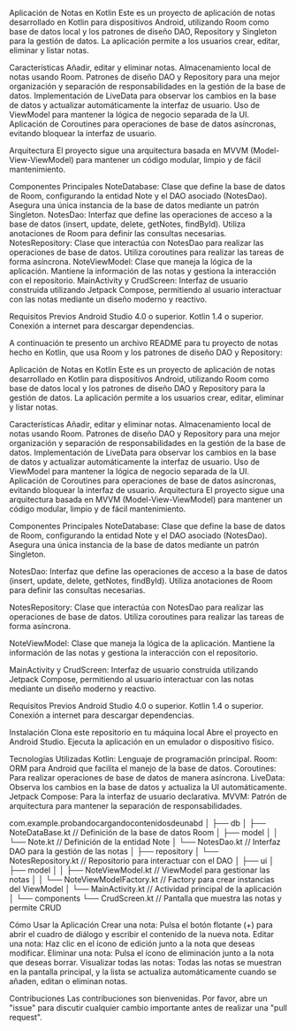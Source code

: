 Aplicación de Notas en Kotlin
Este es un proyecto de aplicación de notas desarrollado en Kotlin para dispositivos Android, utilizando Room como base de datos local y los patrones de diseño DAO, Repository y Singleton para la gestión de datos. 
La aplicación permite a los usuarios crear, editar, eliminar y listar notas.

Características
Añadir, editar y eliminar notas.
Almacenamiento local de notas usando Room.
Patrones de diseño DAO y Repository para una mejor organización y separación de responsabilidades en la gestión de la base de datos.
Implementación de LiveData para observar los cambios en la base de datos y actualizar automáticamente la interfaz de usuario.
Uso de ViewModel para mantener la lógica de negocio separada de la UI.
Aplicación de Coroutines para operaciones de base de datos asíncronas, evitando bloquear la interfaz de usuario.

Arquitectura
El proyecto sigue una arquitectura basada en MVVM (Model-View-ViewModel) para mantener un código modular, limpio y de fácil mantenimiento.

Componentes Principales
NoteDatabase: Clase que define la base de datos de Room, configurando la entidad Note y el DAO asociado (NotesDao). Asegura una única instancia de la base de datos mediante un patrón Singleton.
NotesDao: Interfaz que define las operaciones de acceso a la base de datos (insert, update, delete, getNotes, findById). Utiliza anotaciones de Room para definir las consultas necesarias.
NotesRepository: Clase que interactúa con NotesDao para realizar las operaciones de base de datos. Utiliza coroutines para realizar las tareas de forma asíncrona.
NoteViewModel: Clase que maneja la lógica de la aplicación. Mantiene la información de las notas y gestiona la interacción con el repositorio.
MainActivity y CrudScreen: Interfaz de usuario construida utilizando Jetpack Compose, permitiendo al usuario interactuar con las notas mediante un diseño moderno y reactivo.

Requisitos Previos
Android Studio 4.0 o superior.
Kotlin 1.4 o superior.
Conexión a internet para descargar dependencias.


A continuación te presento un archivo README para tu proyecto de notas hecho en Kotlin, que usa Room y los patrones de diseño DAO y Repository:

Aplicación de Notas en Kotlin
Este es un proyecto de aplicación de notas desarrollado en Kotlin para dispositivos Android, utilizando Room como base de datos local y los patrones de diseño DAO y Repository para la gestión de datos. La aplicación permite a los usuarios crear, editar, eliminar y listar notas.

Características
Añadir, editar y eliminar notas.
Almacenamiento local de notas usando Room.
Patrones de diseño DAO y Repository para una mejor organización y separación de responsabilidades en la gestión de la base de datos.
Implementación de LiveData para observar los cambios en la base de datos y actualizar automáticamente la interfaz de usuario.
Uso de ViewModel para mantener la lógica de negocio separada de la UI.
Aplicación de Coroutines para operaciones de base de datos asíncronas, evitando bloquear la interfaz de usuario.
Arquitectura
El proyecto sigue una arquitectura basada en MVVM (Model-View-ViewModel) para mantener un código modular, limpio y de fácil mantenimiento.

Componentes Principales
NoteDatabase: Clase que define la base de datos de Room, configurando la entidad Note y el DAO asociado (NotesDao). Asegura una única instancia de la base de datos mediante un patrón Singleton.

NotesDao: Interfaz que define las operaciones de acceso a la base de datos (insert, update, delete, getNotes, findById). Utiliza anotaciones de Room para definir las consultas necesarias.

NotesRepository: Clase que interactúa con NotesDao para realizar las operaciones de base de datos. Utiliza coroutines para realizar las tareas de forma asíncrona.

NoteViewModel: Clase que maneja la lógica de la aplicación. Mantiene la información de las notas y gestiona la interacción con el repositorio.

MainActivity y CrudScreen: Interfaz de usuario construida utilizando Jetpack Compose, permitiendo al usuario interactuar con las notas mediante un diseño moderno y reactivo.

Requisitos Previos
Android Studio 4.0 o superior.
Kotlin 1.4 o superior.
Conexión a internet para descargar dependencias.

Instalación
Clona este repositorio en tu máquina local
Abre el proyecto en Android Studio.
Ejecuta la aplicación en un emulador o dispositivo físico.

Tecnologías Utilizadas
Kotlin: Lenguaje de programación principal.
Room: ORM para Android que facilita el manejo de la base de datos.
Coroutines: Para realizar operaciones de base de datos de manera asíncrona.
LiveData: Observa los cambios en la base de datos y actualiza la UI automáticamente.
Jetpack Compose: Para la interfaz de usuario declarativa.
MVVM: Patrón de arquitectura para mantener la separación de responsabilidades.

com.example.probandocargandocontenidosdeunabd
│
├── db
│   ├── NoteDataBase.kt        // Definición de la base de datos Room
│   ├── model
│   │   └── Note.kt            // Definición de la entidad Note
│   └── NotesDao.kt            // Interfaz DAO para la gestión de las notas
│
├── repository
│   └── NotesRepository.kt     // Repositorio para interactuar con el DAO
│
├── ui
│   ├── model
│   │   ├── NoteViewModel.kt       // ViewModel para gestionar las notas
│   │   └── NoteViewModelFactory.kt // Factory para crear instancias del ViewModel
│   └── MainActivity.kt        // Actividad principal de la aplicación
│
└── components
    └── CrudScreen.kt          // Pantalla que muestra las notas y permite CRUD

Cómo Usar la Aplicación
Crear una nota: Pulsa el botón flotante (+) para abrir el cuadro de diálogo y escribir el contenido de la nueva nota.
Editar una nota: Haz clic en el ícono de edición junto a la nota que deseas modificar.
Eliminar una nota: Pulsa el ícono de eliminación junto a la nota que deseas borrar.
Visualizar todas las notas: Todas las notas se muestran en la pantalla principal, y la lista se actualiza automáticamente cuando se añaden, editan o eliminan notas.

Contribuciones
Las contribuciones son bienvenidas. Por favor, abre un "issue" para discutir cualquier cambio importante antes de realizar una "pull request".

